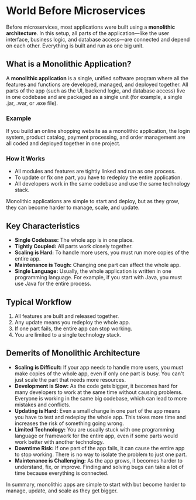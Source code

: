 # World Before Microservices

Before microservices, most applications were built using a **monolithic architecture**. In this setup, all parts of the application—like the user interface, business logic, and database access—are connected and depend on each other. Everything is built and run as one big unit.

## What is a Monolithic Application?

A **monolithic application** is a single, unified software program where all the features and functions are developed, managed, and deployed together. All parts of the app (such as the UI, backend logic, and database access) live in one codebase and are packaged as a single unit (for example, a single .jar, .war, or .exe file).

### Example

If you build an online shopping website as a monolithic application, the login system, product catalog, payment processing, and order management are all coded and deployed together in one project.

### How it Works

- All modules and features are tightly linked and run as one process.
- To update or fix one part, you have to redeploy the entire application.
- All developers work in the same codebase and use the same technology stack.

Monolithic applications are simple to start and deploy, but as they grow, they can become harder to manage, scale, and update.

## Key Characteristics

- **Single Codebase:** The whole app is in one place.
- **Tightly Coupled:** All parts work closely together.
- **Scaling is Hard:** To handle more users, you must run more copies of the entire app.
- **Maintenance is Tough:** Changing one part can affect the whole app.
- **Single Language:** Usually, the whole application is written in one programming language. For example, if you start with Java, you must use Java for the entire process.

## Typical Workflow

1. All features are built and released together.
2. Any update means you redeploy the whole app.
3. If one part fails, the entire app can stop working.
4. You are limited to a single technology stack.

## Demerits of Monolithic Architecture

- **Scaling is Difficult:** If your app needs to handle more users, you must make copies of the whole app, even if only one part is busy. You can't just scale the part that needs more resources.
- **Development is Slow:** As the code gets bigger, it becomes hard for many developers to work at the same time without causing problems. Everyone is working in the same big codebase, which can lead to more mistakes and conflicts.
- **Updating is Hard:** Even a small change in one part of the app means you have to test and redeploy the whole app. This takes more time and increases the risk of something going wrong.
- **Limited Technology:** You are usually stuck with one programming language or framework for the entire app, even if some parts would work better with another technology.
- **Downtime Risk:** If one part of the app fails, it can cause the entire app to stop working. There is no way to isolate the problem to just one part.
- **Maintenance is Challenging:** As the app grows, it becomes harder to understand, fix, or improve. Finding and solving bugs can take a lot of time because everything is connected.

In summary, monolithic apps are simple to start with but become harder to manage, update, and scale as they get bigger.
